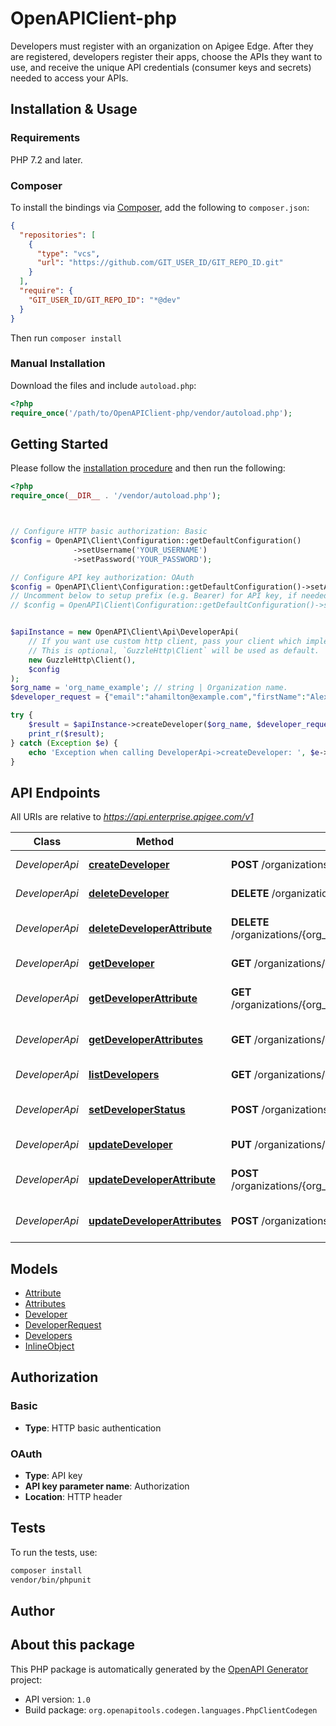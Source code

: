 # OpenAPIClient-php

Developers must register with an organization on Apigee Edge. After they are registered, developers register their apps, choose the APIs they want to use, and receive the unique API credentials (consumer keys and secrets) needed to access your APIs.


## Installation & Usage

### Requirements

PHP 7.2 and later.

### Composer

To install the bindings via [Composer](https://getcomposer.org/), add the following to `composer.json`:

```json
{
  "repositories": [
    {
      "type": "vcs",
      "url": "https://github.com/GIT_USER_ID/GIT_REPO_ID.git"
    }
  ],
  "require": {
    "GIT_USER_ID/GIT_REPO_ID": "*@dev"
  }
}
```

Then run `composer install`

### Manual Installation

Download the files and include `autoload.php`:

```php
<?php
require_once('/path/to/OpenAPIClient-php/vendor/autoload.php');
```

## Getting Started

Please follow the [installation procedure](#installation--usage) and then run the following:

```php
<?php
require_once(__DIR__ . '/vendor/autoload.php');



// Configure HTTP basic authorization: Basic
$config = OpenAPI\Client\Configuration::getDefaultConfiguration()
              ->setUsername('YOUR_USERNAME')
              ->setPassword('YOUR_PASSWORD');

// Configure API key authorization: OAuth
$config = OpenAPI\Client\Configuration::getDefaultConfiguration()->setApiKey('Authorization', 'YOUR_API_KEY');
// Uncomment below to setup prefix (e.g. Bearer) for API key, if needed
// $config = OpenAPI\Client\Configuration::getDefaultConfiguration()->setApiKeyPrefix('Authorization', 'Bearer');


$apiInstance = new OpenAPI\Client\Api\DeveloperApi(
    // If you want use custom http client, pass your client which implements `GuzzleHttp\ClientInterface`.
    // This is optional, `GuzzleHttp\Client` will be used as default.
    new GuzzleHttp\Client(),
    $config
);
$org_name = 'org_name_example'; // string | Organization name.
$developer_request = {"email":"ahamilton@example.com","firstName":"Alex","lastName":"Hamilton","userName":"ahamilton@example.com","attributes":[{"name":"ADMIN_EMAIL","value":"admin@example.com"}]}; // \OpenAPI\Client\Model\DeveloperRequest | Developer details.

try {
    $result = $apiInstance->createDeveloper($org_name, $developer_request);
    print_r($result);
} catch (Exception $e) {
    echo 'Exception when calling DeveloperApi->createDeveloper: ', $e->getMessage(), PHP_EOL;
}

```

## API Endpoints

All URIs are relative to *https://api.enterprise.apigee.com/v1*

Class | Method | HTTP request | Description
------------ | ------------- | ------------- | -------------
*DeveloperApi* | [**createDeveloper**](docs/Api/DeveloperApi.md#createdeveloper) | **POST** /organizations/{org_name}/developers | Create developer
*DeveloperApi* | [**deleteDeveloper**](docs/Api/DeveloperApi.md#deletedeveloper) | **DELETE** /organizations/{org_name}/developers/{developer_email} | Delete developer
*DeveloperApi* | [**deleteDeveloperAttribute**](docs/Api/DeveloperApi.md#deletedeveloperattribute) | **DELETE** /organizations/{org_name}/developers/{developer_email}/attributes/{attribute_name} | Delete developer attribute
*DeveloperApi* | [**getDeveloper**](docs/Api/DeveloperApi.md#getdeveloper) | **GET** /organizations/{org_name}/developers/{developer_email} | Get developer
*DeveloperApi* | [**getDeveloperAttribute**](docs/Api/DeveloperApi.md#getdeveloperattribute) | **GET** /organizations/{org_name}/developers/{developer_email}/attributes/{attribute_name} | Get developer attribute
*DeveloperApi* | [**getDeveloperAttributes**](docs/Api/DeveloperApi.md#getdeveloperattributes) | **GET** /organizations/{org_name}/developers/{developer_email}/attributes | Get developer attributes
*DeveloperApi* | [**listDevelopers**](docs/Api/DeveloperApi.md#listdevelopers) | **GET** /organizations/{org_name}/developers | List developers
*DeveloperApi* | [**setDeveloperStatus**](docs/Api/DeveloperApi.md#setdeveloperstatus) | **POST** /organizations/{org_name}/developers/{developer_email} | Set developer status
*DeveloperApi* | [**updateDeveloper**](docs/Api/DeveloperApi.md#updatedeveloper) | **PUT** /organizations/{org_name}/developers/{developer_email} | Update developer
*DeveloperApi* | [**updateDeveloperAttribute**](docs/Api/DeveloperApi.md#updatedeveloperattribute) | **POST** /organizations/{org_name}/developers/{developer_email}/attributes/{attribute_name} | Update developer attribute
*DeveloperApi* | [**updateDeveloperAttributes**](docs/Api/DeveloperApi.md#updatedeveloperattributes) | **POST** /organizations/{org_name}/developers/{developer_email}/attributes | Update developer attributes

## Models

- [Attribute](docs/Model/Attribute.md)
- [Attributes](docs/Model/Attributes.md)
- [Developer](docs/Model/Developer.md)
- [DeveloperRequest](docs/Model/DeveloperRequest.md)
- [Developers](docs/Model/Developers.md)
- [InlineObject](docs/Model/InlineObject.md)

## Authorization

### Basic

- **Type**: HTTP basic authentication


### OAuth

- **Type**: API key
- **API key parameter name**: Authorization
- **Location**: HTTP header


## Tests

To run the tests, use:

```bash
composer install
vendor/bin/phpunit
```

## Author



## About this package

This PHP package is automatically generated by the [OpenAPI Generator](https://openapi-generator.tech) project:

- API version: `1.0`
- Build package: `org.openapitools.codegen.languages.PhpClientCodegen`
